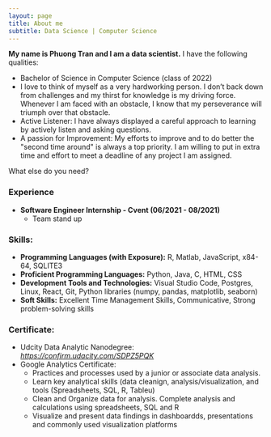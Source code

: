 ```yaml
---
layout: page
title: About me
subtitle: Data Science | Computer Science
---
```


**My name is Phuong Tran and I am a data scientist.** I have the following qualities:

- Bachelor of Science in Computer Science (class of 2022)
- I love to think of myself as a very hardworking person. I don’t back down from challenges and my thirst for knowledge is my driving force. Whenever I am faced with an obstacle, I know that my perseverance will triumph over that obstacle.
- Active Listener: I have always displayed a careful approach to learning by actively listen and asking questions.
- A passion for Improvement: My efforts to improve and to do better the "second time around" is always a top priority. I am willing to put in extra time and effort to meet a deadline of any project I am assigned.

What else do you need?

### Experience
* **Software Engineer Internship - Cvent (06/2021 - 08/2021)**
   * Team stand up

### Skills:
- **Programming Languages (with Exposure):** R, Matlab, JavaScript, x84-64, SQLITE3
- **Proficient Programming Languages:** Python, Java, C, HTML, CSS
- **Development Tools and Technologies:** Visual Studio Code, Postgres, Linux, React, Git, Python libraries (numpy, pandas, matplotlib, seaborn)
- **Soft Skills:** Excellent Time Management Skills, Communicative, Strong problem-solving skills


### Certificate:
* Udcity Data Analytic Nanodegree: *https://confirm.udacity.com/SDPZ5PQK*
* Google Analytics Certificate: 
    * Practices and processes used by a junior or associate data analysis.
    * Learn key analytical skills (data cleanign, analysis/visualization, and tools (Spreadsheets, SQL, R, Tableu)
    * Clean and Organize data for analysis. Complete analysis and calculations using spreadsheets, SQL and R
    * Visualize and present data findings in dashboardds, presentations and commonly used visualization platforms

